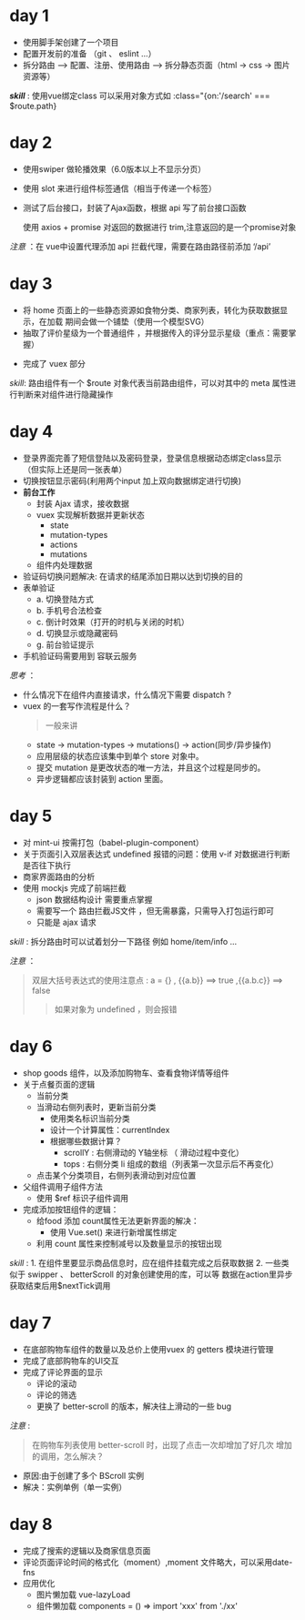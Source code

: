 
# day 1
+ 使用脚手架创建了一个项目
+ 配置开发前的准备 （git 、 eslint ...）
+ 拆分路由 --> 配置、注册、使用路由 --> 拆分静态页面（html -> css -> 图片资源等）

***skill*** : 使用vue绑定class 可以采用对象方式如 :class="{on:'/search' === $route.path}

# day 2
+ 使用swiper 做轮播效果（6.0版本以上不显示分页）
+ 使用 slot 来进行组件标签通信（相当于传递一个标签）
+ 测试了后台接口，封装了Ajax函数，根据 api 写了前台接口函数

    使用 axios + promise 对返回的数据进行 trim,注意返回的是一个promise对象

*注意* ：在 vue中设置代理添加 api 拦截代理，需要在路由路径前添加 ‘/api’

# day 3
* 将 home 页面上的一些静态资源如食物分类、商家列表，转化为获取数据显示，在加载
期间会做一个铺垫（使用一个模型SVG）
* 抽取了评价星级为一个普通组件 ，并根据传入的评分显示星级（重点：需要掌握）
+ 完成了 vuex 部分

*skill*: 路由组件有一个 $route 对象代表当前路由组件，可以对其中的 meta 属性进行判断来对组件进行隐藏操作

# day 4
+ 登录界面完善了短信登陆以及密码登录，登录信息根据动态绑定class显示（但实际上还是同一张表单）
+ 切换按钮显示密码(利用两个input 加上双向数据绑定进行切换)
+ **前台工作**
  - 封装 Ajax 请求，接收数据
  - vuex 实现解析数据并更新状态
    - state
    - mutation-types
    - actions
    - mutations
  - 组件内处理数据
+ 验证码切换问题解决: 在请求的结尾添加日期以达到切换的目的
+ 表单验证
  + a. 切换登陆方式
  + b. 手机号合法检查
  + c. 倒计时效果（打开的时机与关闭的时机）
  + d. 切换显示或隐藏密码
  + g. 前台验证提示
+ 手机验证码需要用到 容联云服务

*思考* ：
   + 什么情况下在组件内直接请求，什么情况下需要 dispatch ?
   + vuex 的一套写作流程是什么？
     > 一般来讲
       + state -> mutation-types -> mutations() -> action(同步/异步操作)
       + 应用层级的状态应该集中到单个 store 对象中。
       + 提交 mutation 是更改状态的唯一方法，并且这个过程是同步的。
       + 异步逻辑都应该封装到 action 里面。

# day 5
+ 对 mint-ui 按需打包（babel-plugin-component）
+ 关于页面引入双层表达式 undefined 报错的问题：使用 v-if 对数据进行判断是否往下执行
+ 商家界面路由的分析
+ 使用 mockjs 完成了前端拦截
    + json 数据结构设计 需要重点掌握
    + 需要写一个 路由拦截JS文件 ，但无需暴露，只需导入打包运行即可
    + 只能是 ajax 请求

*skill* : 拆分路由时可以试着划分一下路径 例如 home/item/info ...

*注意* ：
> 双层大括号表达式的使用注意点 : a = {} , {{a.b}} ==> true ,{{a.b.c}} ==> false
>> 如果对象为 undefined ，则会报错

# day 6
+ shop goods 组件，以及添加购物车、查看食物详情等组件
+ 关于点餐页面的逻辑
    - 当前分类
    - 当滑动右侧列表时，更新当前分类
        + 使用类名标识当前分类
        - 设计一个计算属性：currentIndex
        - 根据哪些数据计算？
            + scrollY : 右侧滑动的 Y轴坐标 （ 滑动过程中变化）
            + tops : 右侧分类 li 组成的数组（列表第一次显示后不再变化）
    - 点击某个分类项目，右侧列表滑动到对应位置
+ 父组件调用子组件方法
    - 使用 $ref 标识子组件调用
+ 完成添加按钮组件的逻辑：
    + 给food 添加 count属性无法更新界面的解决：
        - 使用 Vue.set() 来进行新增属性绑定
    + 利用 count 属性来控制减号以及数量显示的按钮出现

*skill* :
    1. 在组件里要显示商品信息时，应在组件挂载完成之后获取数据
    2. 一些类似于 swipper 、 betterScroll 的对象创建使用的库，可以等
       数据在action里异步获取结束后用$nextTick调用

# day 7
+ 在底部购物车组件的数量以及总价上使用vuex 的 getters 模块进行管理
+ 完成了底部购物车的UI交互
+ 完成了评论界面的显示
    + 评论的滚动
    + 评论的筛选
    + 更换了 better-scroll 的版本，解决往上滑动的一些 bug

*注意* :
> 在购物车列表使用 better-scroll 时，出现了点击一次却增加了好几次
增加的调用，怎么解决？
+ 原因:由于创建了多个 BScroll 实例
+ 解决：实例单例（单一实例）

# day 8
+ 完成了搜索的逻辑以及商家信息页面
+ 评论页面评论时间的格式化（moment）,moment 文件略大，可以采用date-fns
+ 应用优化
    - 图片懒加载 vue-lazyLoad
    - 组件懒加载 components = () => import 'xxx' from './xx'






